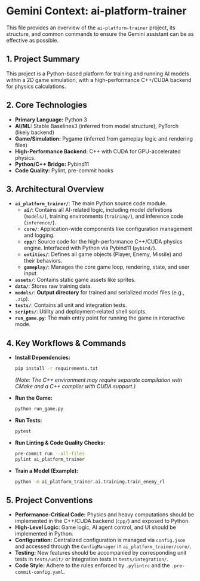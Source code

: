 # Gemini Context: ai-platform-trainer

This file provides an overview of the `ai-platform-trainer` project, its structure, and common commands to ensure the Gemini assistant can be as effective as possible.

## 1. Project Summary

This project is a Python-based platform for training and running AI models within a 2D game simulation, with a high-performance C++/CUDA backend for physics calculations.

## 2. Core Technologies

- **Primary Language:** Python 3
- **AI/ML:** Stable Baselines3 (inferred from model structure), PyTorch (likely backend)
- **Game/Simulation:** Pygame (inferred from gameplay logic and rendering files)
- **High-Performance Backend:** C++ with CUDA for GPU-accelerated physics.
- **Python/C++ Bridge:** Pybind11
- **Code Quality:** Pylint, pre-commit hooks

## 3. Architectural Overview

- **`ai_platform_trainer/`**: The main Python source code module.
  - **`ai/`**: Contains all AI-related logic, including model definitions (`models/`), training environments (`training/`), and inference code (`inference/`).
  - **`core/`**: Application-wide components like configuration management and logging.
  - **`cpp/`**: Source code for the high-performance C++/CUDA physics engine. Interfaced with Python via Pybind11 (`pybind/`).
  - **`entities/`**: Defines all game objects (Player, Enemy, Missile) and their behaviors.
  - **`gameplay/`**: Manages the core game loop, rendering, state, and user input.
- **`assets/`**: Contains static game assets like sprites.
- **`data/`**: Stores raw training data.
- **`models/`**: **Output directory** for trained and serialized model files (e.g., `.zip`).
- **`tests/`**: Contains all unit and integration tests.
- **`scripts/`**: Utility and deployment-related shell scripts.
- **`run_game.py`**: The main entry point for running the game in interactive mode.

## 4. Key Workflows & Commands

- **Install Dependencies:**
  ```bash
  pip install -r requirements.txt
  ```
  *(Note: The C++ environment may require separate compilation with CMake and a C++ compiler with CUDA support.)*

- **Run the Game:**
  ```bash
  python run_game.py
  ```

- **Run Tests:**
  ```bash
  pytest
  ```

- **Run Linting & Code Quality Checks:**
  ```bash
  pre-commit run --all-files
  pylint ai_platform_trainer
  ```

- **Train a Model (Example):**
  ```bash
  python -m ai_platform_trainer.ai.training.train_enemy_rl
  ```

## 5. Project Conventions

- **Performance-Critical Code:** Physics and heavy computations should be implemented in the C++/CUDA backend (`cpp/`) and exposed to Python.
- **High-Level Logic:** Game logic, AI agent control, and UI should be implemented in Python.
- **Configuration:** Centralized configuration is managed via `config.json` and accessed through the `ConfigManager` in `ai_platform_trainer/core/`.
- **Testing:** New features should be accompanied by corresponding unit tests in `tests/unit/` or integration tests in `tests/integration/`.
- **Code Style:** Adhere to the rules enforced by `.pylintrc` and the `.pre-commit-config.yaml`.
